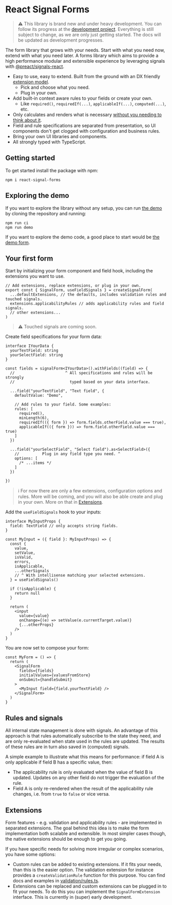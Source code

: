 # React Signal Forms

> ⚠️ This library is brand new and under heavy development. You can follow its progress at the [development project](https://github.com/users/ruuddrummen/projects/1). Everything is still subject to change, as we are only just getting started. The docs will be updated as development progresses.

The form library that grows with your needs. Start with what you need now, extend with what you need later. A forms library which aims to provide a high performance modular and extensible experience by leveraging signals with [@preact/signals-react](https://github.com/preactjs/signals).

- Easy to use, easy to extend. Built from the ground with an DX friendly [extension model](#extensions).
  - Pick and choose what you need.
  - Plug in your own.
- Add built-in context aware rules to your fields or create your own.
  - Like `required()`, `requiredIf(...)`, `applicableIf(...)`, `computed(...)`, etc.
- Only calculates and renders what is necessary [without you needing to think about it](#rules-and-signals).
- Field and rule specifications are separated from presentation, so UI components don't get clogged with configuration and business rules.
- Bring your own UI libraries and components.
- All strongly typed with TypeScript.

## Getting started

To get started install the package with npm:

```
npm i react-signal-forms
```

## Exploring the demo

If you want to explore the library without any setup, you can run [the demo](./demo/) by cloning the repository and running:

```
npm run ci
npm run demo
```

If you want to explore the demo code, a good place to start would be [the demo form](./demo/src/DemoForm.tsx).

## Your first form

Start by initializing your form component and field hook, including the extensions you want to use.

```tsx
// Add extensions, replace extensions, or plug in your own.
export const { SignalForm, useFieldSignals } = createSignalForm(
  ...defaultExtensions, // the defaults, includes validation rules and touched signals.
  extensions.applicabilityRules // adds applicability rules and field signals.
  // other extensions...
)
```

> ⚠️ Touched signals are coming soon.

Create field specifications for your form data:

```tsx
interface IYourData {
  yourTextField: string
  yourSelectField: string
}

const fields = signalForm<IYourData>().withFields((field) => {
  //                      ^ All specifications and rules will be strongly
  //                        typed based on your data interface.

  ...field("yourTextField", "Text field", {
    defaultValue: "Demo",

    // Add rules to your field. Some examples:
    rules: [
      required(),
      minLength(6),
      requiredIf(({ form }) => form.fields.otherField.value === true),
      applicableIf(({ form })) => form.field.otherField.value === true)
    ]
  })

  ...field("yourSelectField", "Select field").as<SelectField>({
    //          Plug in any field type you need. ^
    options: [
      /* ...items */
    ]
  })

})
```

> ℹ️ For now there are only a few extensions, configuration options and rules. More will be coming, and you will also be able create and plug in your own. More on that in [Extensions](#extensions).

Add the `useFieldSignals` hook to your inputs:

```tsx
interface MyInputProps {
  field: TextField // only accepts string fields.
}

const MyInput = ({ field }: MyInputProps) => {
  const {
    value,
    setValue,
    isValid,
    errors,
    isApplicable,
    ...otherSignals
    // ^ With intellisense matching your selected extensions.
  } = useFieldSignals()

  if (!isApplicable) {
    return null
  }

  return (
    <input
      value={value}
      onChange={(e) => setValue(e.currentTarget.value)}
      {...otherProps}
    />
  )
}
```

You are now set to compose your form:

```tsx
const MyForm = () => {
  return (
    <SignalForm
      fields={fields}
      initialValues={valuesFromStore}
      onSubmit={handleSubmit}
    >
      <MyInput field={field.yourTextField} />
    </SignalForm>
  )
}
```

## Rules and signals

All internal state management is done with signals. An advantage of this approach is that rules automatically subscribe to the state they need, and are only re-evaluated when state used in the rules are updated. The results of these rules are in turn also saved in (computed) signals.

A simple example to illustrate what this means for performance: if field A is only applicable if field B has a specific value, then:

- The applicability rule is only evaluated when the value of field B is updated. Updates on any other field do not trigger the evaluation of the rule.
- Field A is only re-rendered when the result of the applicability rule changes, i.e. from `true` to `false` or vice versa.

## Extensions

Form features - e.g. validation and applicability rules - are implemented in separated extensions. The goal behind this idea is to make the form implementation both scalable and extensible. In most simpler cases though, the native extensions should be enough to get you going.

If you have specific needs for solving more irregular or complex scenarios, you have some options:

- Custom rules can be added to existing extensions. If it fits your needs, than this is the easier option. The validation extension for instance provides a `createValidationRule` function for this purpose. You can find docs and examples in [validation/rules.ts](./src/extensions/validation/rules.ts).
- Extensions can be replaced and custom extensions can be plugged in to fit your needs. To do this you can implement the `SignalFormExtension` interface. This is currently in (super) early development.
